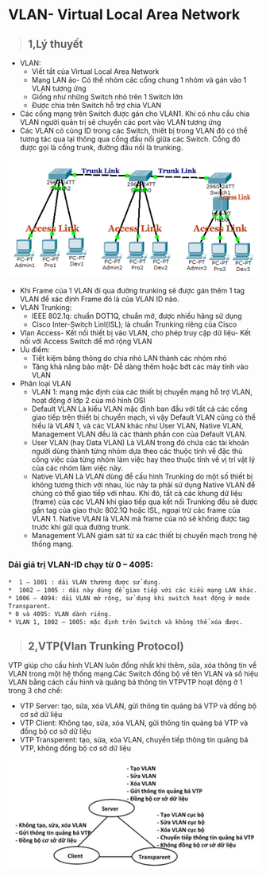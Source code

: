 # VLAN- Virtual Local Area Network  
> ## **1,Lý thuyết**
- VLAN:
  - Viết tắt của Virtual Local Area Network 
  - Mạng LAN ảo- Có thể nhóm các cổng chung 1 nhóm và gán vào 1 VLAN tương ứng
  - Giống như những Switch nhỏ trên 1 Switch lớn
  - Được chia trên Switch hỗ trợ chia VLAN
- Các cổng mạng trên Switch được gán cho VLAN1. Khi có nhu cầu chia VLAN người quản trị sẽ chuyển các port vào VLAN tương ứng
- Các VLAN có cùng ID trong các Switch, thiết bị trong VLAN đó có thể tương tác qua lại thông qua cổng đấu nối giữa các Switch. Cổng đó được gọi là cổng trunk, đường đấu nối là trunking.

<img src = "../images/Network/vlan-link.png">

- Khi Frame của 1 VLAN đi qua đường trunking sẽ được gán thêm 1 tag VLAN để xác định Frame đó là của VLAN ID nào.
- VLAN Trunking:
  - IEEE 802.1q: chuẩn DOT1Q, chuẩn mở, được nhiều hãng sử dụng
  - Cisco Inter-Switch Linl(ISL); là chuẩn Trunking riêng của Cisco
- Vlan Access- Kết nối thiết bị vào VLAN, cho phép truy cập dữ liệu- Kết nối với Access Switch để mở rộng VLAN
- Ưu điểm:
  - Tiết kiệm băng thông do chia nhỏ LAN thành các nhóm nhỏ  
  - Tăng khả năng bảo mật- Dễ dàng thêm hoặc bớt các máy tính vào VLAN  
- Phân loại VLAN
   - VLAN 1: mạng mặc định của các thiết bị chuyển mạng hỗ trợ VLAN, hoạt động ở lớp 2 của mô hình OSI
   - Default VLAN Là kiểu VLAN mặc định ban đầu với tất cả các cổng giao tiếp trên thiết bị chuyển mạch, vì vậy Default VLAN cũng có thể hiểu là VLAN 1, và các VLAN khác như User VLAN, Native VLAN, Management VLAN đều là các thành phần con của Default VLAN.
   - User VLAN (hay Data VLAN) Là VLAN trong đó chứa các tài khoản người dùng thành từng nhóm dựa theo các thuộc tính về đặc thù công việc của từng nhóm làm việc hay theo thuộc tính về vị trí vật lý của các nhóm làm việc này.
   - Native VLAN Là VLAN dùng để cấu hình Trunking do một số thiết bị không tương thích với nhau, lúc này ta phải sử dụng Native VLAN để chúng có thể giao tiếp với nhau. Khi đó, tất cả các khung dữ liệu (frame) của các VLAN khi giao tiếp qua kết nối Trunking đều sẽ được gắn tag của giao thức 802.1Q hoặc ISL, ngoại trừ các frame của VLAN 1. Native VLAN là VLAN mà frame của nó sẽ không được tag trước khi gửi qua đường trunk.
   -  Management VLAN giám sát từ xa các thiết bị chuyển mạch trong hệ thống mạng.

### Dải giá trị VLAN-ID chạy từ 0 – 4095:

	*  1 – 1001 : dải VLAN thường được sử dụng.
	*  1002 – 1005 : dải này dùng để giao tiếp với các kiểu mạng LAN khác.
	* 1006 – 4094: dải VLAN mở rộng, sử dụng khi switch hoạt động ở mode Transparent.
	* 0 và 4095: VLAN dành riêng.
	* VLAN 1, 1002 – 1005: mặc định trên Switch và không thể xóa được.

> ## **2,VTP(Vlan Trunking Protocol)**
VTP giúp cho cấu hình VLAN luôn đồng nhất khi thêm, sửa, xóa thông tin về VLAN trong một hệ thống mạng.Các Switch đồng bộ về tên VLAN và số hiệu VLAN bằng cách cấu hình và quảng bá thông tin VTPVTP hoạt động ở 1 trong 3 chơ chế:  
-  VTP Server: tạo, sửa, xóa VLAN, gửi thông tin quảng bá VTP và đồng bộ cơ sở dữ liệu
- VTP Client:  Không tạo, sửa, xóa VLAN, gửi thông tin quảng bá VTP và đồng bộ cơ sở dữ liệu
- VTP Transperent: tạo, sửa, xóa VLAN, chuyển tiếp thông tin quảng bá VTP, không đồng bộ cơ sở dữ liệu

![](../images/Network/vtpmode.png)


